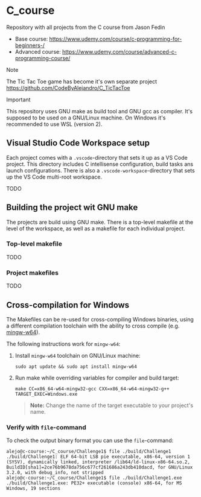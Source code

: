 # C_course
Repository with all projects from the C course from Jason Fedin
- Base course: https://www.udemy.com/course/c-programming-for-beginners-/
- Advanced course: https://www.udemy.com/course/advanced-c-programming-course/

> [!NOTE]
> The Tic Tac Toe game has become it's own separate project https://github.com/CodeByAlejandro/C_TicTacToe

> [!IMPORTANT]
> This repository uses GNU make as build tool and GNU gcc as compiler. It's supposed to be used on a GNU/Linux machine. On Windows it's recommended to use WSL (version 2).

## Visual Studio Code Workspace setup
Each project comes with a `.vscode`-directory that sets it up as a VS Code project. This directory includes C intellisense configuration, build tasks ans launch configurations.
There is also a `.vscode-workspace`-directory that sets up the VS Code multi-root workspace.

TODO

## Building the project wit GNU make
The projects are build using GNU make. There is a top-level makefile at the level of the workspace, as well as a makefile for each individual project.

### Top-level makefile
TODO

### Project makefiles
TODO

## Cross-compilation for Windows
The Makefiles can be re-used for cross-compiling Windows binaries, using a different compilation toolchain with the ability to cross compile (e.g. [mingw-w64](https://www.mingw-w64.org/)).

The following instructions work for `mingw-w64`:

1. Install `mingw-w64` toolchain on GNU/Linux machine:

   ```shell
   sudo apt update && sudo apt install mingw-w64
   ```
2. Run make while overriding variables for compiler and build target:

   ```shell
   make CC=x86_64-w64-mingw32-gcc CXX=x86_64-w64-mingw32-g++ TARGET_EXEC=Windows.exe
   ```
   > **Note:** Change the name of the target executable to your project's name.

### Verify with `file`-command
To check the output binary format you can use the `file`-command:
```
alejo@c-course:~/C_course/Challenge1$ file ./build/Challenge1
./build/Challenge1: ELF 64-bit LSB pie executable, x86-64, version 1 (SYSV), dynamically linked, interpreter /lib64/ld-linux-x86-64.so.2, BuildID[sha1]=2ce76b9678da756c677cf261686a243db410dacd, for GNU/Linux 3.2.0, with debug_info, not stripped
alejo@c-course:~/C_course/Challenge1$ file ./build/Challenge1.exe
./build/Challenge1.exe: PE32+ executable (console) x86-64, for MS Windows, 19 sections
```
